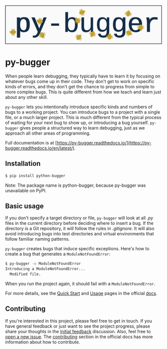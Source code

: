 
![py-bugger logo](https://raw.githubusercontent.com/ehmatthes/py-bugger/main/assets/logo_raw_bordered.png)

py-bugger
===

When people learn debugging, they typically have to learn it by focusing on whatever bugs come up in their code. They don't get to work on specific kinds of errors, and they don't get the chance to progress from simple to more complex bugs. This is quite different from how we teach and learn just about any other skill.

`py-bugger` lets you intentionally introduce specific kinds and numbers of bugs to a working project. You can introduce bugs to a project with a single file, or a much larger project. This is much different from the typical process of waiting for your next bug to show up, or introducing a bug yourself. `py-bugger` gives people a structured way to learn debugging, just as we approach all other areas of programming.

Full documentation is at [https://py-bugger.readthedocs.io/](https://py-bugger.readthedocs.io/en/latest/).

Installation
---

```sh
$ pip install python-bugger
```

Note: The package name is python-bugger, because py-bugger was unavailable on PyPI.

## Basic usage

If you don't specify a target directory or file, `py-bugger` will look at all *.py* files in the current directory before deciding where to insert a bug. If the directory is a Git repository, it will follow the rules in *.gitignore*. It will also avoid introducing bugs into test directories and virtual environments that follow familiar naming patterns.

`py-bugger` creates bugs that induce specific exceptions. Here's how to create a bug that generates a `ModuleNotFoundError`:

```sh
$ py-bugger -e ModuleNotFoundError
Introducing a ModuleNotFoundError...
  Modified file.
```

When you run the project again, it should fail with a `ModuleNotFoundError`.

For more details, see the [Quick Start](https://py-bugger.readthedocs.io/en/latest/quick_start/) and [Usage](https://py-bugger.readthedocs.io/en/latest/usage/) pages in the official [docs](https://py-bugger.readthedocs.io/en/latest/).


Contributing
---

If you're interested in this project, please feel free to get in touch. If you have general feedback or just want to see the project progress, please share your thoughts in the [Initial feedback](https://github.com/ehmatthes/py-bugger/discussions/7) discussion. Also, feel free to [open a new issue](https://github.com/ehmatthes/py-bugger/issues/new). The [contributing](https://py-bugger.readthedocs.io/en/latest/contributing/) section in the official docs has more information about how to contribute.
